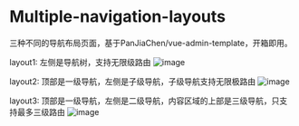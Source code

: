 # Multiple-navigation-layouts
三种不同的导航布局页面，基于PanJiaChen/vue-admin-template，开箱即用。

layout1: 左侧是导航树，支持无限级路由
![image](https://user-images.githubusercontent.com/57793691/145940622-1fe4b091-22d4-4237-b7ef-b2c19286f3d2.png)

layout2: 顶部是一级导航，左侧是子级导航，子级导航支持无限极路由
![image](https://user-images.githubusercontent.com/57793691/145941032-d49f1c56-1d78-4e62-8f3b-c847542a8984.png)

layout3: 顶部是一级导航，左侧是二级导航，内容区域的上部是三级导航，只支持最多三级路由
![image](https://user-images.githubusercontent.com/57793691/145941388-cffdd3cf-1b3a-4580-9638-37812574b86d.png)
